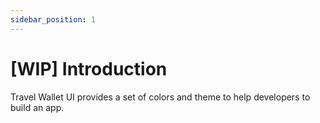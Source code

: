 ```yaml
---
sidebar_position: 1
---
```


# [WIP] Introduction

Travel Wallet UI provides a set of colors and theme to help developers to build an app.

